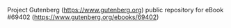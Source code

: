Project Gutenberg (https://www.gutenberg.org) public repository for
eBook #69402 (https://www.gutenberg.org/ebooks/69402)
